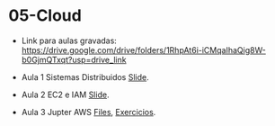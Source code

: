 # 05-Cloud

* Link para aulas gravadas: https://drive.google.com/drive/folders/1RhpAt6i-iCMqaIhaQig8W-b0GjmQTxqt?usp=drive_link

* Aula 1 Sistemas Distribuidos [Slide](https://github.com/ai2-education-fiep-turma-5/05-Cloud/blob/main/slides/Cloud.pdf).

* Aula 2 EC2 e IAM [Slide](https://github.com/ai2-education-fiep-turma-5/05-Cloud/blob/main/slides/AWS.pdf).

* Aula 3 Jupter AWS [Files](https://github.com/ai2-education-fiep-turma-5/05-Cloud/blob/main/Files), [Exercicios](https://github.com/ai2-education-fiep-turma-5/05-Cloud/blob/main/Exercicios/Server_AWS.md).
